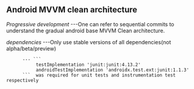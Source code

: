 ## Android MVVM clean architecture

*Progressive development*
     ---One can refer to sequential commits to understand the gradual android base MVVM Clean architecture.

*dependencies*
     ---Only use stable versions of all dependencies(not alpha/beta/preview)
     
          --- ```
               testImplementation 'junit:junit:4.13.2'
               androidTestImplementation 'androidx.test.ext:junit:1.1.3'
          ```  was required for unit tests and instrumentation test respectively
